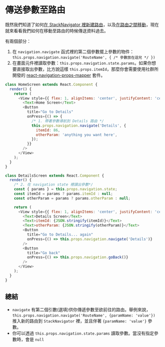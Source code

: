 # 傳送參數至路由

既然我們知道了如何[在 StackNavigator 裡新建路由](/fundamentals/hello_react_navigation.md)，以及[在路由之間移動](/fundamentals/moving_between_screens.md)，現在就來看看我們如何在移動至路由的時候傳送資料過去。

有兩個部分：

1. 在 `navigation.navigate` 函式裡的第二個參數擺上參數的物件：`this.props.navigation.navigate('RouteName', { /* 參數放在這兒 */ })`
2. 在畫面元件裡讀取參數：`this.props.navigation.state.params`。如果你想要直接取出參數，比方說這樣 `this.props.itemId`，那麼你會需要使用社群所開發的 [react-navigation-props-mapper](https://github.com/vonovak/react-navigation-props-mapper) 套件。

```javascript
class HomeScreen extends React.Component {
  render() {
    return (
      <View style={{ flex: 1, alignItems: 'center', justifyContent: 'center' }}>
        <Text>Home Screen</Text>
        <Button
          title="Go to Details"
          onPress={() => {
            /* 1. 帶著參數導航到 Details 路由 */
            this.props.navigation.navigate('Details', {
              itemId: 86,
              otherParam: 'anything you want here',
            });
          }}
        />
      </View>
    );
  }
}

class DetailsScreen extends React.Component {
  render() {
    /* 2. 在 navigation state 裡讀出參數*/
    const { params } = this.props.navigation.state;
    const itemId = params ? params.itemId : null;
    const otherParam = params ? params.otherParam : null;

    return (
      <View style={{ flex: 1, alignItems: 'center', justifyContent: 'center' }}>
        <Text>Details Screen</Text>
        <Text>itemId: {JSON.stringify(itemId)}</Text>
        <Text>otherParam: {JSON.stringify(otherParam)}</Text>
        <Button
          title="Go to Details... again"
          onPress={() => this.props.navigation.navigate('Details')}
        />
        <Button
          title="Go back"
          onPress={() => this.props.navigation.goBack()}
        />
      </View>
    );
  }
}
```



## 總結

- `navigate` 有第二個引數(選填)供你傳遞參數至欲前往的路由。舉例來說，`this.props.navigation.navigate('RouteName', {paramName: 'value'})` 推入新的路由到 `StackNavigator` 裡，並且伴著 `{paramName: 'value'}` 參數。
- 你可以透過 `this.props.navigation.state.params` 讀取參數。當沒有指定參數時，會是 `null`